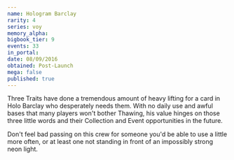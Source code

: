 ```yaml
---
name: Hologram Barclay
rarity: 4
series: voy
memory_alpha:
bigbook_tier: 9
events: 33
in_portal:
date: 08/09/2016
obtained: Post-Launch
mega: false
published: true
---
```


Three Traits have done a tremendous amount of heavy lifting for a card in Holo Barclay who desperately needs them. With no daily use and awful bases that many players won't bother Thawing, his value hinges on those three little words and their Collection and Event opportunities in the future.

Don't feel bad passing on this crew for someone you'd be able to use a little more often, or at least one not standing in front of an impossibly strong neon light.
